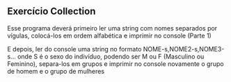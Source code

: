 <h2>Exercício Collection</h2>
Esse programa deverá primeiro ler uma string com nomes separados por
vígulas, colocá-los em ordem alfabética e imprimir no console (Parte 1)

E depois, ler do console uma string no formato NOME-s,NOME2-s,NOME3-s... onde S
é o sexo do indivíduo, podendo ser M ou F (Masculino ou Feminino), separa-los em grupos
e imprimir no console novamente o grupo de homem e o grupo de mulheres
